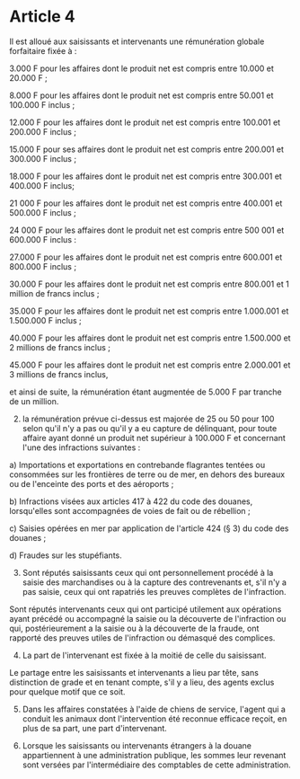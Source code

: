 # Article 4

Il est alloué aux saisissants et intervenants une rémunération globale forfaitaire fixée à :

3.000 F pour les affaires dont le produit net est compris entre 10.000 et 20.000 F ;

8.000 F pour les affaires dont le produit net est compris entre 50.001 et 100.000 F inclus ;

12.000 F pour les affaires dont le produit net est compris entre 100.001 et 200.000 F inclus ;

15.000 F pour ses affaires dont le produit net est compris entre 200.001 et 300.000 F inclus ;

18.000 F pour les affaires dont le produit net est compris entre 300.001 et 400.000 F inclus;

21 000 F pour les affaires dont le produit net est compris entre 400.001 et 500.000 F inclus ;

24 000 F pour les affaires dont le produit net est compris entre 500 001 et 600.000 F inclus :

27.000 F pour les affaires dont le produit net est compris entre 600.001 et 800.000 F inclus ;

30.000 F pour les affaires dont le produit net est compris entre 800.001 et 1 million de francs inclus ;

35.000 F pour les affaires dont le produit net est compris entre 1.000.001 et 1.500.000 F inclus ;

40.000 F pour les affaires dont le produit net est compris entre 1.500.000 et 2 millions de francs inclus ;

45.000 F pour les affaires dont le produit net est compris entre 2.000.001 et 3 millions de francs inclus,

et ainsi de suite, la rémunération étant augmentée de 5.000 F par tranche de un million.

2. la rémunération prévue ci-dessus est majorée de 25 ou 50 pour 100 selon qu'il n'y a pas ou qu'il y a eu capture de délinquant, pour toute affaire ayant donné un produit net supérieur à 100.000 F et concernant l'une des infractions suivantes :

a) Importations et exportations en contrebande flagrantes tentées ou consommées sur les frontières de terre ou de mer, en dehors des bureaux ou de l'enceinte des ports et des aéroports ;

b) Infractions visées aux articles 417 à 422 du code des douanes, lorsqu'elles sont accompagnées de voies de fait ou de rébellion ;

c) Saisies opérées en mer par application de l'article 424 (§ 3) du code des douanes ;

d) Fraudes sur les stupéfiants.

3. Sont réputés saisissants ceux qui ont personnellement procédé à la saisie des marchandises ou à la capture des contrevenants et, s'il n'y a pas saisie, ceux qui ont rapatriés les preuves complètes de l'infraction.

Sont réputés intervenants ceux qui ont participé utilement aux opérations ayant précédé ou accompagné la saisie ou la découverte de l'infraction ou qui, postérieurement a la saisie ou à la découverte de la fraude, ont rapporté des preuves utiles de l'infraction ou démasqué des complices.

4. La part de l'intervenant est fixée à la moitié de celle du saisissant.

Le partage entre les saisissants et intervenants a lieu par tête, sans distinction de grade et en tenant compte, s'il y a lieu, des agents exclus pour quelque motif que ce soit.

5. Dans les affaires constatées à l'aide de chiens de service, l'agent qui a conduit les animaux dont l'intervention été reconnue efficace reçoit, en plus de sa part, une part d'intervenant.

6. Lorsque les saisissants ou intervenants étrangers à la douane appartiennent à une administration publique, les sommes leur revenant sont versées par l'intermédiaire des comptables de cette administration.
